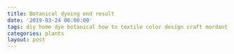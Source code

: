 ```yaml
---
title: Botanical dyeing end result
date: '2019-03-24 06:00:00'
tags: diy home dye botanical how to textile color design craft mordant avocado
categories: plants
layout: post
---
```


